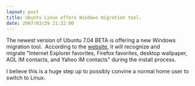 ```yaml
---
layout: post
title: Ubuntu Linux offers Windows migration tool.
date: 2007/03/29 21:32:00
---
```



The newest version of Ubuntu 7.04 BETA is offering a new Windows migration tool.  According to the [website](http://www.ubuntu.com/news/Ubuntu704Beta), it will recognize and migrate "Internet Explorer favorites, Firefox favorites, desktop wallpaper, AOL IM contacts, and Yahoo IM contacts" during the install process.

I believe this is a huge step up to possibly convine a normal home user to switch to Linux.